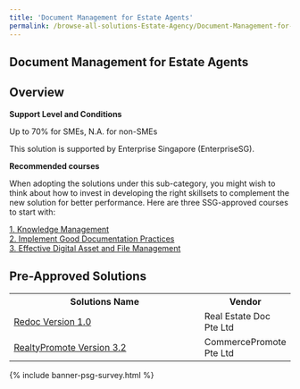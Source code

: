 ```yaml
---
title: 'Document Management for Estate Agents'
permalink: /browse-all-solutions-Estate-Agency/Document-Management-for-Estate-Agents
---
```


## Document Management for Estate Agents
## Overview

**Support Level and Conditions**

Up to 70% for SMEs, N.A. for non-SMEs

This solution is supported by Enterprise Singapore (EnterpriseSG).

**Recommended courses**

When adopting the solutions under this sub-category, you might wish to think about how to invest in developing the right skillsets to complement the new solution for better performance. Here are three SSG-approved courses to start with:

<a href='https://courses.enterprisejobskills.gov.sg/Course_Internet/CourseDetail/Knowledge-Management-2'  target='_blank' rel='noopener'>1. Knowledge Management</a><br>
<a href='https://courses.enterprisejobskills.gov.sg/Course_Internet/CourseDetail/Implement-Good-Documentation-Practices-Blended-2'  target='_blank' rel='noopener'>2. Implement Good Documentation Practices </a><br>
<a href='https://courses.enterprisejobskills.gov.sg/Course_Internet/CourseDetail/WSQ-Effective-Digital-Asset-File-Management-level-2-2'  target='_blank' rel='noopener'>3. Effective Digital Asset and File Management</a><br>

## Pre-Approved Solutions

<table>
<tr>
<th style='width: auto;'><b>Solutions Name</b></th>
<th style='width: 30%;'><b>Vendor</b></th>
</tr>
<tr>
<td><a href='/productivity-solutions-grant/solutionrepo/solution1818' target='_blank'>Redoc Version 1.0</a><br></td>
<td>Real Estate Doc Pte Ltd</td>
</tr>
<tr>
<td><a href='/productivity-solutions-grant/solutionrepo/solution2189' target='_blank'>RealtyPromote Version 3.2</a><br></td>
<td>CommercePromote Pte Ltd</td>
</tr>
</table>

{% include banner-psg-survey.html %}
